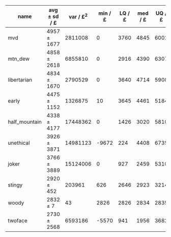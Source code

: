 name | avg ± sd / £ | var / £<sup>2</sup> | min / £ | LQ / £ | med / £ | UQ / £ | max / £ | mode / £ | mode freq / % | sample
---|---|---|---|---|---|---|---|---|---|---
mvd | 4957 ± 1677 | 2811008 | 0 | 3760 | 4845 | 6001 | 11858 | 5289 | 0.507 | 5920001
mtn\_dew | 4858 ± 2618 | 6855810 | 0 | 2916 | 4390 | 6307 | 17612 | 14088 | 0.099 | 2775409
libertarian | 4834 ± 1670 | 2790529 | 0 | 3640 | 4714 | 5908 | 12765 | 5240 | 0.382 | 2353692
early | 4475 ± 1152 | 1326875 | 10 | 3645 | 4461 | 5184 | 8940 | 5613 | 0.734 | 2461536
half\_mountain | 4338 ± 4177 | 17448362 | 0 | 1426 | 3020 | 5810 | 30038 | 23487 | 0.101 | 2574983
unethical | 3926 ± 3871 | 14981123 | -9672 | 224 | 4408 | 6735 | 20900 | 45 | 0.282 | 2423587
joker | 3766 ± 3889 | 15124006 | 0 | 927 | 2459 | 5310 | 43451 | 132 | 0.071 | 2611108
stingy | 2920 ± 452 | 203961 | 626 | 2646 | 2923 | 3214 | 4399 | 3139 | 1.498 | 2449108
woody | 2832 ± 7 | 43 | 2826 | 2826 | 2834 | 2835 | 2861 | 2826 | 48.217 | 2511603
twoface | 2730 ± 2568 | 6593186 | -5570 | 941 | 1956 | 3682 | 41073 | 240 | 0.047 | 2000000
